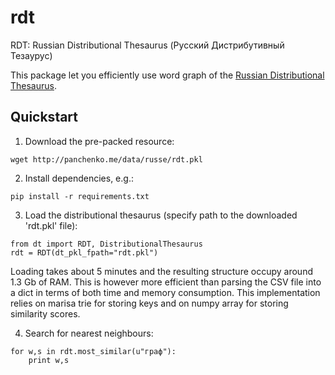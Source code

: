 # rdt
RDT: Russian Distributional Thesaurus (Русский Дистрибутивный Тезаурус)


This package let you efficiently use word graph of the [Russian Distributional Thesaurus](http://nlpub.ru/RDT).

Quickstart
----

1. Download the pre-packed resource:
 ```
 wget http://panchenko.me/data/russe/rdt.pkl
 ```

2. Install dependencies, e.g.:
 ```
 pip install -r requirements.txt
 ```

3. Load the distributional thesaurus (specify path to the downloaded 'rdt.pkl' file):
 ```
 from dt import RDT, DistributionalThesaurus
 rdt = RDT(dt_pkl_fpath="rdt.pkl")
 ```
 Loading takes about 5 minutes and the resulting structure occupy around 1.3 Gb of RAM. This is however more efficient than parsing the CSV file into a dict in terms of both time and memory consumption. This implementation relies on marisa trie for storing keys and on numpy array for storing similarity scores. 

4. Search for nearest neighbours:
 ```
 for w,s in rdt.most_similar(u"граф"):
     print w,s
 ```
